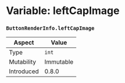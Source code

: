
# Variable: leftCapImage
### `ButtonRenderInfo.leftCapImage`

| Aspect | Value |
| --- | --- |
| Type | `int` |
| Mutability | Immutable |
| Introduced | 0.8.0 |


